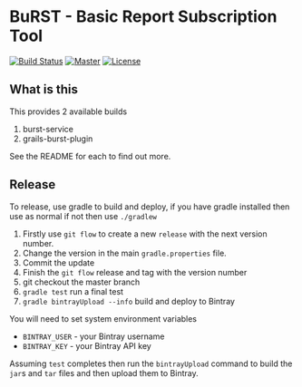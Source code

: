 # BuRST - Basic Report Subscription Tool

[![Build Status](https://travis-ci.org/oxbrcinformatics/BuRST.svg?branch=develop)](https://travis-ci.org/oxbrcinformatics/BuRST)
[![Master](http://img.shields.io/badge/master-1.1-green.svg)](https://github.com/oxbrcinformatics/BuRST/tree/master)
[![License](http://img.shields.io/badge/license-MIT_License-lightgrey.svg)](https://github.com/oxbrcinformatics/BuRST/blob/develop/LICENSE)

## What is this

This provides 2 available builds

1. burst-service
1. grails-burst-plugin

See the README for each to find out more.

## Release

To release, use gradle to build and deploy, if you have gradle installed then use as normal if not then use `./gradlew`

1. Firstly use `git flow` to create a new `release` with the next version number.
1. Change the version in the main `gradle.properties` file.
1. Commit the update
1. Finish the `git flow` release and tag with the version number
1. git checkout the master branch
1. `gradle test` run a final test
1. `gradle bintrayUpload --info` build and deploy to Bintray

You will need to set system environment variables

* `BINTRAY_USER` - your Bintray username
* `BINTRAY_KEY` - your Bintray API key

Assuming `test` completes then run the `bintrayUpload` command to build the `jar`s and `tar` files and then upload them
to Bintray.
